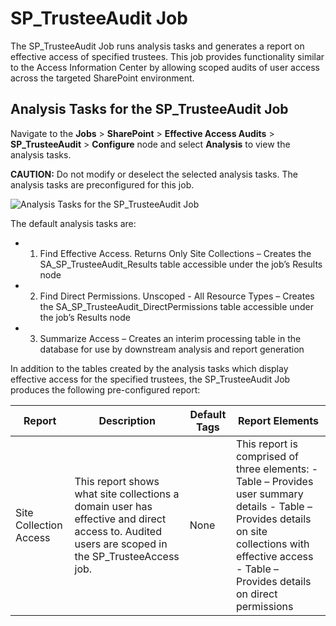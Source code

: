# SP_TrusteeAudit Job

The SP_TrusteeAudit Job runs analysis tasks and generates a report on effective access of specified
trustees. This job provides functionality similar to the Access Information Center by allowing
scoped audits of user access across the targeted SharePoint environment.

## Analysis Tasks for the SP_TrusteeAudit Job

Navigate to the **Jobs** > **SharePoint** > **Effective Access Audits** > **SP_TrusteeAudit** >
**Configure** node and select **Analysis** to view the analysis tasks.

**CAUTION:** Do not modify or deselect the selected analysis tasks. The analysis tasks are
preconfigured for this job.

![Analysis Tasks for the SP_TrusteeAudit Job](/img/product_docs/accessanalyzer/12.0/solutions/sharepoint/effectiveaccessaudits/trusteeauditanalysis.webp)

The default analysis tasks are:

-   1. Find Effective Access. Returns Only Site Collections – Creates the SA_SP_TrusteeAudit_Results
       table accessible under the job’s Results node
-   2. Find Direct Permissions. Unscoped - All Resource Types – Creates the
       SA_SP_TrusteeAudit_DirectPermissions table accessible under the job’s Results node
-   3. Summarize Access – Creates an interim processing table in the database for use by downstream
       analysis and report generation

In addition to the tables created by the analysis tasks which display effective access for the
specified trustees, the SP_TrusteeAudit Job produces the following pre-configured report:

| Report                 | Description                                                                                                                                     | Default Tags | Report Elements                                                                                                                                                                                           |
| ---------------------- | ----------------------------------------------------------------------------------------------------------------------------------------------- | ------------ | --------------------------------------------------------------------------------------------------------------------------------------------------------------------------------------------------------- |
| Site Collection Access | This report shows what site collections a domain user has effective and direct access to. Audited users are scoped in the SP_TrusteeAccess job. | None         | This report is comprised of three elements: - Table – Provides user summary details - Table – Provides details on site collections with effective access - Table – Provides details on direct permissions |
